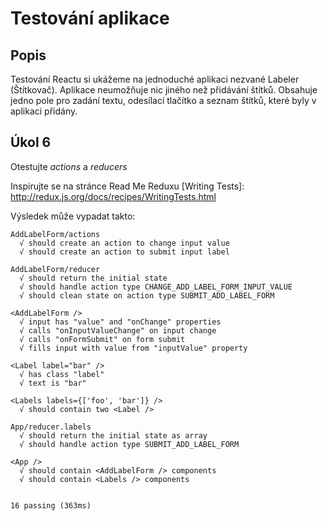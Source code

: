 # Testování aplikace

## Popis

Testování Reactu si ukážeme na jednoduché aplikaci nezvané Labeler (Štítkovač). Aplikace neumožňuje nic jiného než přidávání štítků. Obsahuje jedno pole pro zadání textu, odesílací tlačítko a seznam štítků, které byly v aplikaci přidány.

## Úkol 6

Otestujte *actions* a *reducers*

Inspirujte se na stránce Read Me Reduxu [Writing Tests]: http://redux.js.org/docs/recipes/WritingTests.html

Výsledek může vypadat takto:

```
AddLabelForm/actions                                             
  √ should create an action to change input value                
  √ should create an action to submit input label                
                                                                 
AddLabelForm/reducer                                             
  √ should return the initial state                              
  √ should handle action type CHANGE_ADD_LABEL_FORM_INPUT_VALUE  
  √ should clean state on action type SUBMIT_ADD_LABEL_FORM      
                                                                 
<AddLabelForm />                                                 
  √ input has "value" and "onChange" properties                  
  √ calls "onInputValueChange" on input change                   
  √ calls "onFormSubmit" on form submit                          
  √ fills input with value from "inputValue" property            
                                                                 
<Label label="bar" />                                            
  √ has class "label"                                            
  √ text is "bar"                                                
                                                                 
<Labels labels={['foo', 'bar']} />                               
  √ should contain two <Label />                                 
                                                                 
App/reducer.labels                                               
  √ should return the initial state as array                     
  √ should handle action type SUBMIT_ADD_LABEL_FORM              
                                                                 
<App />                                                          
  √ should contain <AddLabelForm /> components                   
  √ should contain <Labels /> components                         
                                                                 
                                                                 
16 passing (363ms)                                               
```
